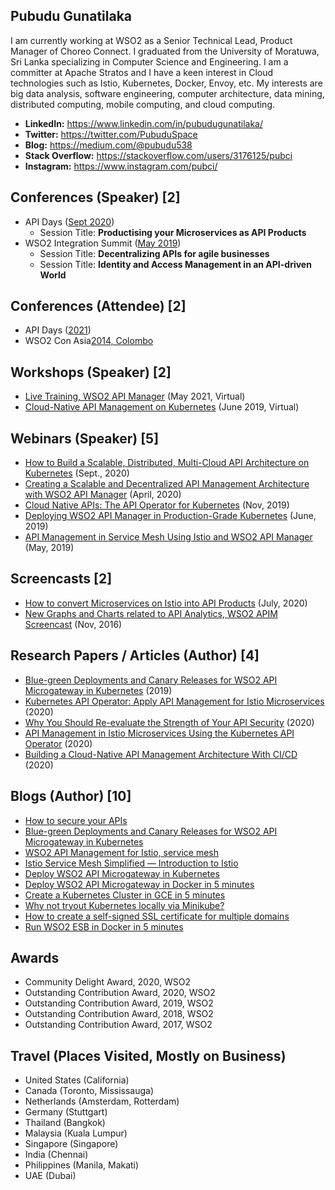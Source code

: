 ## Pubudu Gunatilaka

I am currently working at WSO2 as a Senior Technical Lead, Product Manager of Choreo Connect. I graduated from the University of Moratuwa, Sri Lanka specializing in Computer Science and Engineering. I am a committer at Apache Stratos and I have a keen interest in Cloud technologies such as Istio, Kubernetes, Docker, Envoy, etc. My interests are big data analysis, software engineering, computer architecture, data mining, distributed computing, mobile computing, and cloud computing. 

* **LinkedIn:** https://www.linkedin.com/in/pubudugunatilaka/
* **Twitter:** https://twitter.com/PubuduSpace
* **Blog:** https://medium.com/@pubudu538
* **Stack Overflow:** https://stackoverflow.com/users/3176125/pubci
* **Instagram:** https://www.instagram.com/pubci/

## Conferences (Speaker) [2]

* API Days ([Sept 2020](https://www.apidays.global/australia2020/))
   - Session Title: **Productising your Microservices as API Products**
* WSO2 Integration Summit ([May 2019](https://wso2.com/integration-summit/stuttgart-2019/))
   - Session Title: **Decentralizing APIs for agile businesses**
   - Session Title: **Identity and Access Management in an API-driven World**
   
## Conferences (Attendee) [2]

* API Days ([2021](https://www.apidays.global/))
* WSO2 Con Asia[2014, Colombo](https://asia14.wso2con.com/)

## Workshops (Speaker) [2]

* [Live Training, WSO2 API Manager](https://lms.wso2.com/enrollments) (May 2021, Virtual)
* [Cloud-Native API Management on Kubernetes](https://wso2.com/events/workshops/2020-june-apac-cloud-native-api-management-on-kubernetes/) (June 2019, Virtual)

## Webinars (Speaker) [5]

* [How to Build a Scalable, Distributed, Multi-Cloud API Architecture on Kubernetes](https://wso2.com/library/webinars/how-to-build-a-scalable-distributed-multi-cloud-api-architecture/) (Sept., 2020)
* [Creating a Scalable and Decentralized API Management Architecture with WSO2 API Manager](https://wso2.com/library/webinars/creating-a-scalable-and-decentralized-api-management-architecture-with-wso2-api-manager/) (April, 2020)
* [Cloud Native APIs: The API Operator for Kubernetes](https://wso2.com/library/webinars/2019/11/cloud-native-apis-the-api-operator-for-kubernetes/) (Nov, 2019)
* [Deploying WSO2 API Manager in Production-Grade Kubernetes](https://wso2.com/library/webinars/2019/06/deploying-wso2-api-manager-in-production-grade-kubernetes/) (June, 2019)
* [API Management in Service Mesh Using Istio and WSO2 API Manager](https://wso2.com/library/webinars/2019/05/api-management-in-service-mesh-using-istio-and-wso2-api-manager/) (May, 2019)

## Screencasts [2]

* [How to convert Microservices on Istio into API Products](https://www.youtube.com/watch?v=SILU31upC7g&list=PLC7QzKjxCjo25dqu4IEhZ-YlfldpKyB7C) (July, 2020)
* [New Graphs and Charts related to API Analytics, WSO2 APIM Screencast](https://www.youtube.com/watch?v=8fJMs4XFpQo) (Nov, 2016)

## Research Papers / Articles (Author) [4]

* [Blue-green Deployments and Canary Releases for WSO2 API Microgateway in Kubernetes](https://wso2.com/blogs/thesource/2019/09/blue-green-deployments-and-canary-releases-for-wso2-api-microgateway-in-kubernetes/) (2019)
* [Kubernetes API Operator: Apply API Management for Istio Microservices](https://hackernoon.com/kubernetes-api-operator-apply-api-management-for-istio-microservices-qs5e3yrq) (2020)
* [Why You Should Re-evaluate the Strength of Your API Security](https://www.programmableweb.com/news/why-you-should-re-evaluate-strength-your-api-security/analysis/2020/04/29) (2020)
* [API Management in Istio Microservices Using the Kubernetes API Operator](https://wso2.com/library/articles/api-management-in-istio-microservices-using-the-kubernetes-api-operator/) (2020)
* [Building a Cloud-Native API Management Architecture With CI/CD](https://wso2.com/library/articles/building-a-cloud-native-api-management-architecture-with-ci-cd/) (2020)

## Blogs (Author) [10]

* [How to secure your APIs](https://medium.com/api-integration-essentials/how-to-secure-your-apis-4e99cbf679ff)
* [Blue-green Deployments and Canary Releases for WSO2 API Microgateway in Kubernetes](https://medium.com/@pubudu538/blue-green-deployments-and-canary-releases-for-wso2-api-microgateway-in-kubernetes-6db7359e811e)
* [WSO2 API Management for Istio, service mesh](https://medium.com/@pubudu538/wso2-api-management-for-istio-service-mesh-6c682fc03835)
* [Istio Service Mesh Simplified — Introduction to Istio](https://medium.com/@pubudu538/istio-service-mesh-simplified-introduction-to-istio-5e5ab87dc3b8)
* [Deploy WSO2 API Microgateway in Kubernetes](https://medium.com/@pubudu538/deploy-wso2-api-microgateway-in-kubernetes-c2f25a35d863)
* [Deploy WSO2 API Microgateway in Docker in 5 minutes](https://medium.com/@pubudu538/deploy-wso2-api-microgateway-in-docker-in-5-minutes-7878ec7ea93f)
* [Create a Kubernetes Cluster in GCE in 5 minutes](https://medium.com/@pubudu538/create-a-kubernetes-cluster-in-gce-in-5-minutes-d82928834863)
* [Why not tryout Kubernetes locally via Minikube?](https://medium.com/@pubudu538/why-not-tryout-kubernetes-locally-via-minikube-e458802adea5)
* [How to create a self-signed SSL certificate for multiple domains](https://medium.com/@pubudu538/how-to-create-a-self-signed-ssl-certificate-for-multiple-domains-25284c91142b)
* [Run WSO2 ESB in Docker in 5 minutes](https://medium.com/@pubudu538/run-wso2-esb-in-docker-in-5-minutes-d0a97920b696)

## Awards

* Community Delight Award, 2020, WSO2 
* Outstanding Contribution Award, 2020, WSO2 
* Outstanding Contribution Award, 2019, WSO2 
* Outstanding Contribution Award, 2018, WSO2 
* Outstanding Contribution Award, 2017, WSO2 

## Travel (Places Visited, Mostly on Business)

* United States (California)
* Canada (Toronto, Mississauga)
* Netherlands (Amsterdam, Rotterdam)
* Germany (Stuttgart)
* Thailand (Bangkok)
* Malaysia (Kuala Lumpur)
* Singapore (Singapore)
* India (Chennai)
* Philippines (Manila, Makati)
* UAE (Dubai)

